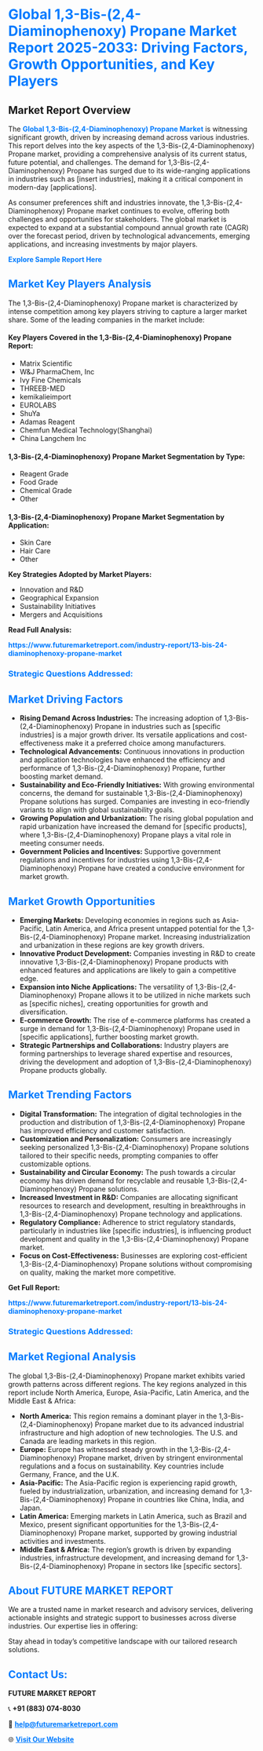 <h1 style="color: #007BFF;">Global 1,3-Bis-(2,4-Diaminophenoxy) Propane Market Report 2025-2033: Driving Factors, Growth Opportunities, and Key Players</h1>

<section id="overview">
<h2>Market Report Overview</h2>
<p>The <a href="https://www.futuremarketreport.com/industry-report/13-bis-24-diaminophenoxy-propane-market" style="color: #007BFF; text-decoration: none;"><strong>Global 1,3-Bis-(2,4-Diaminophenoxy) Propane Market</strong></a> is witnessing significant growth, driven by increasing demand across various industries. This report delves into the key aspects of the 1,3-Bis-(2,4-Diaminophenoxy) Propane market, providing a comprehensive analysis of its current status, future potential, and challenges. The demand for 1,3-Bis-(2,4-Diaminophenoxy) Propane has surged due to its wide-ranging applications in industries such as [insert industries], making it a critical component in modern-day [applications].</p>
<p>As consumer preferences shift and industries innovate, the 1,3-Bis-(2,4-Diaminophenoxy) Propane market continues to evolve, offering both challenges and opportunities for stakeholders. The global market is expected to expand at a substantial compound annual growth rate (CAGR) over the forecast period, driven by technological advancements, emerging applications, and increasing investments by major players.</p>
</section>

<section id="overview">
<p><a href="https://www.futuremarketreport.com/request-sample/reportId=102216" style="color: #007BFF; text-decoration: none;"><strong>Explore Sample Report Here</strong></a></p>
</section>

<section id="key-players">
<h2 style="color: #007BFF;">Market Key Players Analysis</h2>
<p>The 1,3-Bis-(2,4-Diaminophenoxy) Propane market is characterized by intense competition among key players striving to capture a larger market share. Some of the leading companies in the market include:</p>
<h4>Key Players Covered in the 1,3-Bis-(2,4-Diaminophenoxy) Propane Report:</h4>
<ul><li>Matrix Scientific</li><li>W&amp;J PharmaChem, Inc</li><li>Ivy Fine Chemicals</li><li>THREEB-MED</li><li>kemikalieimport</li><li>EUROLABS</li><li>ShuYa</li><li>Adamas Reagent</li><li>Chemfun Medical Technology(Shanghai)</li><li>China Langchem Inc</li></ul>
<h4>1,3-Bis-(2,4-Diaminophenoxy) Propane Market Segmentation by Type:</h4>
<ul><li>Reagent Grade</li><li>Food Grade</li><li>Chemical Grade</li><li>Other</li></ul>

<h4>1,3-Bis-(2,4-Diaminophenoxy) Propane Market Segmentation by Application:</h4>
<ul><li>Skin Care</li><li>Hair Care</li><li>Other</li></ul>
<p><strong>Key Strategies Adopted by Market Players:</strong></p>
<ul>
<li>Innovation and R&D</li>
<li>Geographical Expansion</li>
<li>Sustainability Initiatives</li>
<li>Mergers and Acquisitions</li>
</ul>
</section>

<section>
<p><strong>Read Full Analysis: </strong></p><a href="https://www.futuremarketreport.com/industry-report/13-bis-24-diaminophenoxy-propane-market" style="color: #007BFF; text-decoration: none;"><strong>https://www.futuremarketreport.com/industry-report/13-bis-24-diaminophenoxy-propane-market</strong></a>
<h3 style="color: #007BFF;">Strategic Questions Addressed:</h3>
</section>

<section id="driving-factors">
<h2 style="color: #007BFF;">Market Driving Factors</h2>
<ul>
<li><strong>Rising Demand Across Industries:</strong> The increasing adoption of 1,3-Bis-(2,4-Diaminophenoxy) Propane in industries such as [specific industries] is a major growth driver. Its versatile applications and cost-effectiveness make it a preferred choice among manufacturers.</li>
<li><strong>Technological Advancements:</strong> Continuous innovations in production and application technologies have enhanced the efficiency and performance of 1,3-Bis-(2,4-Diaminophenoxy) Propane, further boosting market demand.</li>
<li><strong>Sustainability and Eco-Friendly Initiatives:</strong> With growing environmental concerns, the demand for sustainable 1,3-Bis-(2,4-Diaminophenoxy) Propane solutions has surged. Companies are investing in eco-friendly variants to align with global sustainability goals.</li>
<li><strong>Growing Population and Urbanization:</strong> The rising global population and rapid urbanization have increased the demand for [specific products], where 1,3-Bis-(2,4-Diaminophenoxy) Propane plays a vital role in meeting consumer needs.</li>
<li><strong>Government Policies and Incentives:</strong> Supportive government regulations and incentives for industries using 1,3-Bis-(2,4-Diaminophenoxy) Propane have created a conducive environment for market growth.</li>
</ul>
</section>

<section id="growth-opportunities">
<h2 style="color: #007BFF;">Market Growth Opportunities</h2>
<ul>
<li><strong>Emerging Markets:</strong> Developing economies in regions such as Asia-Pacific, Latin America, and Africa present untapped potential for the 1,3-Bis-(2,4-Diaminophenoxy) Propane market. Increasing industrialization and urbanization in these regions are key growth drivers.</li>
<li><strong>Innovative Product Development:</strong> Companies investing in R&D to create innovative 1,3-Bis-(2,4-Diaminophenoxy) Propane products with enhanced features and applications are likely to gain a competitive edge.</li>
<li><strong>Expansion into Niche Applications:</strong> The versatility of 1,3-Bis-(2,4-Diaminophenoxy) Propane allows it to be utilized in niche markets such as [specific niches], creating opportunities for growth and diversification.</li>
<li><strong>E-commerce Growth:</strong> The rise of e-commerce platforms has created a surge in demand for 1,3-Bis-(2,4-Diaminophenoxy) Propane used in [specific applications], further boosting market growth.</li>
<li><strong>Strategic Partnerships and Collaborations:</strong> Industry players are forming partnerships to leverage shared expertise and resources, driving the development and adoption of 1,3-Bis-(2,4-Diaminophenoxy) Propane products globally.</li>
</ul>
</section>

<section id="trending-factors">
<h2 style="color: #007BFF;">Market Trending Factors</h2>
<ul>
<li><strong>Digital Transformation:</strong> The integration of digital technologies in the production and distribution of 1,3-Bis-(2,4-Diaminophenoxy) Propane has improved efficiency and customer satisfaction.</li>
<li><strong>Customization and Personalization:</strong> Consumers are increasingly seeking personalized 1,3-Bis-(2,4-Diaminophenoxy) Propane solutions tailored to their specific needs, prompting companies to offer customizable options.</li>
<li><strong>Sustainability and Circular Economy:</strong> The push towards a circular economy has driven demand for recyclable and reusable 1,3-Bis-(2,4-Diaminophenoxy) Propane solutions.</li>
<li><strong>Increased Investment in R&D:</strong> Companies are allocating significant resources to research and development, resulting in breakthroughs in 1,3-Bis-(2,4-Diaminophenoxy) Propane technology and applications.</li>
<li><strong>Regulatory Compliance:</strong> Adherence to strict regulatory standards, particularly in industries like [specific industries], is influencing product development and quality in the 1,3-Bis-(2,4-Diaminophenoxy) Propane market.</li>
<li><strong>Focus on Cost-Effectiveness:</strong> Businesses are exploring cost-efficient 1,3-Bis-(2,4-Diaminophenoxy) Propane solutions without compromising on quality, making the market more competitive.</li>
</ul>
</section>

<section>
<p><strong>Get Full Report: </strong></p><a href="https://www.futuremarketreport.com/industry-report/13-bis-24-diaminophenoxy-propane-market" style="color: #007BFF; text-decoration: none;"><strong>https://www.futuremarketreport.com/industry-report/13-bis-24-diaminophenoxy-propane-market</strong></a>
<h3 style="color: #007BFF;">Strategic Questions Addressed:</h3>
</section>


<section id="regional-analysis">
<h2 style="color: #007BFF;">Market Regional Analysis</h2>
<p>The global 1,3-Bis-(2,4-Diaminophenoxy) Propane market exhibits varied growth patterns across different regions. The key regions analyzed in this report include North America, Europe, Asia-Pacific, Latin America, and the Middle East & Africa:</p>
<ul>
<li><strong>North America:</strong> This region remains a dominant player in the 1,3-Bis-(2,4-Diaminophenoxy) Propane market due to its advanced industrial infrastructure and high adoption of new technologies. The U.S. and Canada are leading markets in this region.</li>
<li><strong>Europe:</strong> Europe has witnessed steady growth in the 1,3-Bis-(2,4-Diaminophenoxy) Propane market, driven by stringent environmental regulations and a focus on sustainability. Key countries include Germany, France, and the U.K.</li>
<li><strong>Asia-Pacific:</strong> The Asia-Pacific region is experiencing rapid growth, fueled by industrialization, urbanization, and increasing demand for 1,3-Bis-(2,4-Diaminophenoxy) Propane in countries like China, India, and Japan.</li>
<li><strong>Latin America:</strong> Emerging markets in Latin America, such as Brazil and Mexico, present significant opportunities for the 1,3-Bis-(2,4-Diaminophenoxy) Propane market, supported by growing industrial activities and investments.</li>
<li><strong>Middle East & Africa:</strong> The region’s growth is driven by expanding industries, infrastructure development, and increasing demand for 1,3-Bis-(2,4-Diaminophenoxy) Propane in sectors like [specific sectors].</li>
</ul>
</section>

<footer>
<h2 style="color: #007BFF;">About FUTURE MARKET REPORT</h2>
<p>We are a trusted name in market research and advisory services, delivering actionable insights and strategic support to businesses across diverse industries. Our expertise lies in offering:</p>

<p>Stay ahead in today’s competitive landscape with our tailored research solutions.</p>

<h2 style="color: #007BFF;">Contact Us:</h2>
<p><strong>FUTURE MARKET REPORT</strong></p>
<p>📞 <strong>+91 (883) 074-8030</strong></p>
<p>📧 <strong><a href="mailto:help@futuremarketreport.com" style="color: #007BFF;">help@futuremarketreport.com</a></strong></p>
<p>🌐 <strong><a href="https://www.futuremarketreport.com/" style="color: #007BFF;">Visit Our Website</a></strong></p>
</footer>
